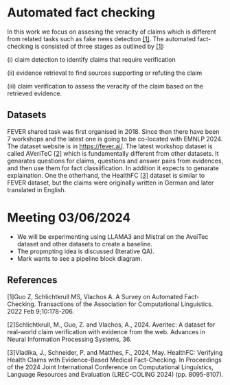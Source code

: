 # Automated fact checking
In this work we focus on assesing the veracity of claims which is different from related tasks such as fake news detection [[1]](#1). The automated
fact-checking is consisted of three stages as outlined by [[1]](#2): 

(i) claim detection to identify claims that require verification

(ii) evidence retrieval to find sources supporting or refuting the claim

(iii) claim verification to assess the veracity of the claim based on the retrieved evidence. 

## Datasets
FEVER shared task was first organised in 2018. Since then there have been 7 workshops and the latest one is going to be co-located with EMNLP 2024. The dataset website is in https://fever.ai/. The latest workshop dataset is called AVeriTeC [[2]](#2) which is fundamentally different from other datasets. It genarates questions for claims, questions and answer pairs from evidences, and then use them for fact classiification. In addition it expects to genarate explaination. One the otherhand, the HealthFC [[3]](#3) dataset is similar to FEVER dataset, but the claims were originally written in German and later translated in English. 
# Meeting 03/06/2024
- We will be experimenting using LLAMA3 and Mistral on the AveiTec dataset and other datasets to create a baseline.
- The propmpting idea is discussed (Iterative QA).
- Mark wants to see a pipeline block diagram.

## References
<a id="1">[1]</a>Guo Z, Schlichtkrull MS, Vlachos A. A Survey on Automated Fact-Checking. Transactions of the Association for Computational Linguistics. 2022 Feb 9;10:178-206.

<a id="2">[2]</a>Schlichtkrull, M., Guo, Z. and Vlachos, A., 2024. Averitec: A dataset for real-world claim verification with evidence from the web. Advances in Neural Information Processing Systems, 36.

<a id="3">[3]</a>Vladika, J., Schneider, P. and Matthes, F., 2024, May. HealthFC: Verifying Health Claims with Evidence-Based Medical Fact-Checking. In Proceedings of the 2024 Joint International Conference on Computational Linguistics, Language Resources and Evaluation (LREC-COLING 2024) (pp. 8095-8107).
